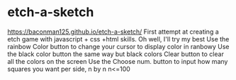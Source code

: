 # etch-a-sketch
https://baconman125.github.io/etch-a-sketch/
First attempt at creating a etch game with javascript + css +html skills. Oh well, I'll try my best
Use the rainbow Color button to change your cursor to display color in ranbowy
Use the black color button the same way but black colors
Clear button to clear all the colors on the screen
Use the Choose num. button to input how many squares you want per side, n by n n<=100

